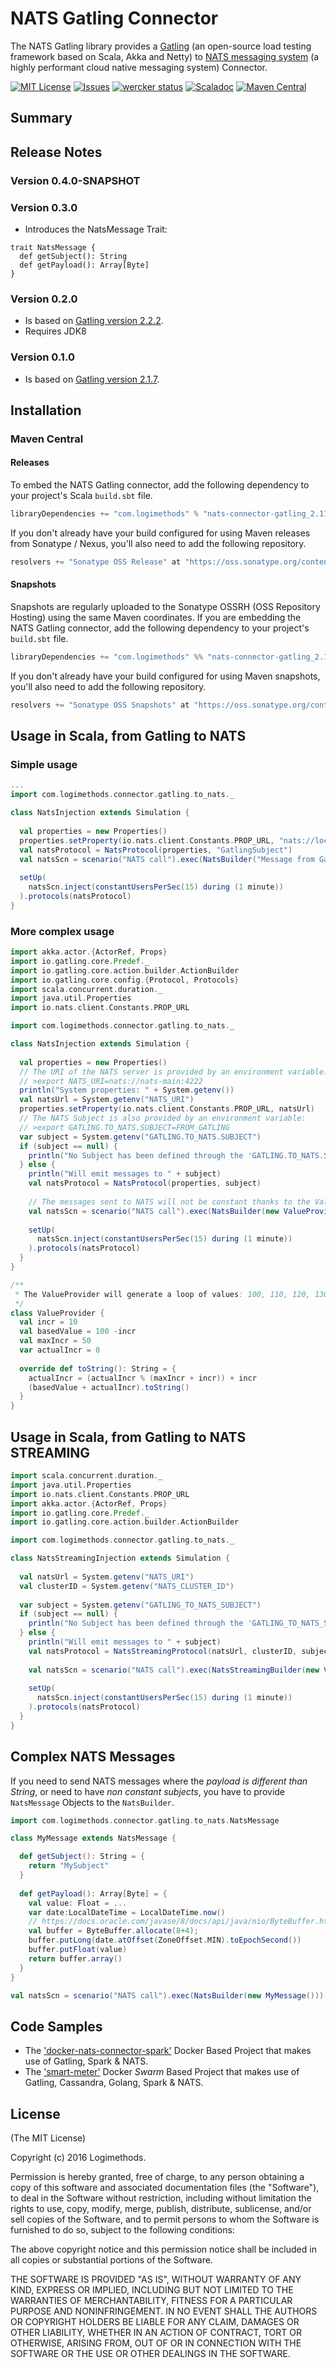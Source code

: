 # NATS Gatling Connector
The NATS Gatling library provides a [Gatling](http://gatling.io/) (an open-source load testing framework based on Scala, Akka and Netty) to [NATS messaging system](https://nats.io) (a highly performant cloud native messaging system) Connector.

[![MIT License](https://img.shields.io/npm/l/express.svg)](http://opensource.org/licenses/MIT)
[![Issues](https://img.shields.io/github/issues/Logimethods/nats-connector-gatling.svg)](https://github.com/Logimethods/nats-connector-gatling/issues)
[![wercker status](https://app.wercker.com/status/e6e3cb5b6076bbd732a840a2802a18da/s/master "wercker status")](https://app.wercker.com/project/bykey/e6e3cb5b6076bbd732a840a2802a18da)
[![Scaladoc](http://javadoc-badge.appspot.com/com.logimethods/nats-connector-gatling_2.11.svg?label=scaladoc)](http://logimethods.github.io/nats-connector-gatling/)
[![Maven Central](https://maven-badges.herokuapp.com/maven-central/com.logimethods/nats-connector-gatling_2.11/badge.svg)](https://maven-badges.herokuapp.com/maven-central/com.logimethods/nats-connector-gatling_2.11)


## Summary

## Release Notes
### Version 0.4.0-SNAPSHOT

### Version 0.3.0
* Introduces the NatsMessage Trait:
```
trait NatsMessage {
  def getSubject(): String
  def getPayload(): Array[Byte]
}
```
### Version 0.2.0
* Is based on [Gatling version 2.2.2](http://gatling.io/docs/2.2.2/).
* Requires JDK8

### Version 0.1.0
* Is based on [Gatling version 2.1.7](http://gatling.io/docs/2.1.7/).

## Installation

### Maven Central

#### Releases

To embed the NATS Gatling connector, add the following dependency to your project's Scala `build.sbt` file.

```scala
libraryDependencies += "com.logimethods" % "nats-connector-gatling_2.11" % "0.3.0"
```
If you don't already have your build configured for using Maven releases from Sonatype / Nexus, you'll also need to add the following repository.

```scala
resolvers += "Sonatype OSS Release" at "https://oss.sonatype.org/content/groups/public/"
```

#### Snapshots

Snapshots are regularly uploaded to the Sonatype OSSRH (OSS Repository Hosting) using the same Maven coordinates.
If you are embedding the NATS Gatling connector, add the following dependency to your project's `build.sbt` file.

```scala
libraryDependencies += "com.logimethods" %% "nats-connector-gatling_2.11" % "0.4.0-SNAPSHOT"
```
If you don't already have your build configured for using Maven snapshots, you'll also need to add the following repository.

```scala
resolvers += "Sonatype OSS Snapshots" at "https://oss.sonatype.org/content/repositories/snapshots"
```
## Usage in Scala, from Gatling to NATS
### Simple usage
```scala
...
import com.logimethods.connector.gatling.to_nats._

class NatsInjection extends Simulation {
  
  val properties = new Properties()
  properties.setProperty(io.nats.client.Constants.PROP_URL, "nats://localhost:4222")
  val natsProtocol = NatsProtocol(properties, "GatlingSubject") 
  val natsScn = scenario("NATS call").exec(NatsBuilder("Message from Gatling!"))
 
  setUp(
    natsScn.inject(constantUsersPerSec(15) during (1 minute))
  ).protocols(natsProtocol)
}
```
### More complex usage
```scala
import akka.actor.{ActorRef, Props}
import io.gatling.core.Predef._
import io.gatling.core.action.builder.ActionBuilder
import io.gatling.core.config.{Protocol, Protocols}
import scala.concurrent.duration._
import java.util.Properties
import io.nats.client.Constants.PROP_URL

import com.logimethods.connector.gatling.to_nats._

class NatsInjection extends Simulation {
  
  val properties = new Properties()
  // The URI of the NATS server is provided by an environment variable:
  // >export NATS_URI=nats://nats-main:4222
  println("System properties: " + System.getenv())
  val natsUrl = System.getenv("NATS_URI")
  properties.setProperty(io.nats.client.Constants.PROP_URL, natsUrl)
  // The NATS Subject is also provided by an environment variable:
  // >export GATLING.TO_NATS.SUBJECT=FROM_GATLING
  var subject = System.getenv("GATLING.TO_NATS.SUBJECT")
  if (subject == null) {
    println("No Subject has been defined through the 'GATLING.TO_NATS.SUBJECT' Environment Variable!!!")
  } else {
    println("Will emit messages to " + subject)
    val natsProtocol = NatsProtocol(properties, subject)
    
    // The messages sent to NATS will not be constant thanks to the ValueProvider.
    val natsScn = scenario("NATS call").exec(NatsBuilder(new ValueProvider()))
   
    setUp(
      natsScn.inject(constantUsersPerSec(15) during (1 minute))
    ).protocols(natsProtocol)
  }
}

/**
 * The ValueProvider will generate a loop of values: 100, 110, 120, 130, 140, 150, 100...
 */
class ValueProvider {
  val incr = 10
  val basedValue = 100 -incr
  val maxIncr = 50
  var actualIncr = 0
  
  override def toString(): String = {
    actualIncr = (actualIncr % (maxIncr + incr)) + incr
    (basedValue + actualIncr).toString()
  }
}
```

## Usage in Scala, from Gatling to NATS STREAMING
```scala
import scala.concurrent.duration._
import java.util.Properties
import io.nats.client.Constants.PROP_URL
import akka.actor.{ActorRef, Props}
import io.gatling.core.Predef._
import io.gatling.core.action.builder.ActionBuilder

import com.logimethods.connector.gatling.to_nats._

class NatsStreamingInjection extends Simulation {
  
  val natsUrl = System.getenv("NATS_URI")
  val clusterID = System.getenv("NATS_CLUSTER_ID")
  
  var subject = System.getenv("GATLING_TO_NATS_SUBJECT")
  if (subject == null) {
    println("No Subject has been defined through the 'GATLING_TO_NATS_SUBJECT' Environment Variable!!!")
  } else {
    println("Will emit messages to " + subject)
    val natsProtocol = NatsStreamingProtocol(natsUrl, clusterID, subject)
    
    val natsScn = scenario("NATS call").exec(NatsStreamingBuilder(new ValueProvider()))
   
    setUp(
      natsScn.inject(constantUsersPerSec(15) during (1 minute))
    ).protocols(natsProtocol)
  }
}
```

## Complex NATS Messages

If you need to send NATS messages where the *payload is different than String*, or need to have *non constant subjects*, you have to provide `NatsMessage` Objects to the `NatsBuilder`.

```scala
import com.logimethods.connector.gatling.to_nats.NatsMessage

class MyMessage extends NatsMessage {

  def getSubject(): String = {
    return "MySubject"
  }
  
  def getPayload(): Array[Byte] = {
    val value: Float = ...
	var date:LocalDateTime = LocalDateTime.now()
    // https://docs.oracle.com/javase/8/docs/api/java/nio/ByteBuffer.html
    val buffer = ByteBuffer.allocate(8+4);
    buffer.putLong(date.atOffset(ZoneOffset.MIN).toEpochSecond())
    buffer.putFloat(value)
    return buffer.array()    
  }
}
```

```scala
val natsScn = scenario("NATS call").exec(NatsBuilder(new MyMessage()))
```

## Code Samples
* The ['docker-nats-connector-spark'](https://github.com/Logimethods/docker-nats-connector-spark) Docker Based Project that makes use of Gatling, Spark & NATS.
* The ['smart-meter'](https://github.com/Logimethods/smart-meter) Docker *Swarm* Based Project that makes use of Gatling, Cassandra, Golang, Spark & NATS.

## License

(The MIT License)

Copyright (c) 2016 Logimethods.

Permission is hereby granted, free of charge, to any person obtaining a copy
of this software and associated documentation files (the "Software"), to
deal in the Software without restriction, including without limitation the
rights to use, copy, modify, merge, publish, distribute, sublicense, and/or
sell copies of the Software, and to permit persons to whom the Software is
furnished to do so, subject to the following conditions:

The above copyright notice and this permission notice shall be included in
all copies or substantial portions of the Software.

THE SOFTWARE IS PROVIDED "AS IS", WITHOUT WARRANTY OF ANY KIND, EXPRESS OR
IMPLIED, INCLUDING BUT NOT LIMITED TO THE WARRANTIES OF MERCHANTABILITY,
FITNESS FOR A PARTICULAR PURPOSE AND NONINFRINGEMENT. IN NO EVENT SHALL THE
AUTHORS OR COPYRIGHT HOLDERS BE LIABLE FOR ANY CLAIM, DAMAGES OR OTHER
LIABILITY, WHETHER IN AN ACTION OF CONTRACT, TORT OR OTHERWISE, ARISING
FROM, OUT OF OR IN CONNECTION WITH THE SOFTWARE OR THE USE OR OTHER DEALINGS
IN THE SOFTWARE.
